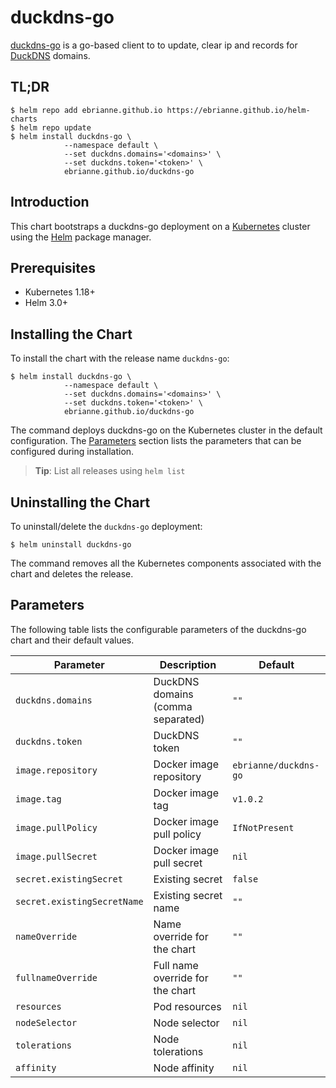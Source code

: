 # duckdns-go

[duckdns-go](https://github.com/ebrianne/duckdns-go) is a go-based client to to update, clear ip and records for [DuckDNS](https://www.duckdns.org/) domains.

## TL;DR

```console
$ helm repo add ebrianne.github.io https://ebrianne.github.io/helm-charts
$ helm repo update
$ helm install duckdns-go \
            --namespace default \
            --set duckdns.domains='<domains>' \
            --set duckdns.token='<token>' \
            ebrianne.github.io/duckdns-go
```

## Introduction

This chart bootstraps a duckdns-go deployment on a [Kubernetes](http://kubernetes.io) cluster using the [Helm](https://helm.sh) package manager.

## Prerequisites

- Kubernetes 1.18+
- Helm 3.0+

## Installing the Chart

To install the chart with the release name `duckdns-go`:

```console
$ helm install duckdns-go \
            --namespace default \
            --set duckdns.domains='<domains>' \
            --set duckdns.token='<token>' \
            ebrianne.github.io/duckdns-go
```

The command deploys duckdns-go on the Kubernetes cluster in the default configuration. The [Parameters](#parameters) section lists the parameters that can be configured during installation.

> **Tip**: List all releases using `helm list`

## Uninstalling the Chart

To uninstall/delete the `duckdns-go` deployment:

```console
$ helm uninstall duckdns-go
```

The command removes all the Kubernetes components associated with the chart and deletes the release.

## Parameters

The following table lists the configurable parameters of the duckdns-go chart and their default values.

| Parameter                          | Description                                     | Default                                                 |
|------------------------------------|-------------------------------------------------|---------------------------------------------------------|
| `duckdns.domains`                  | DuckDNS domains (comma separated)               | `""`                                                    |
| `duckdns.token`                    | DuckDNS token                                   | `""`                                                    |
| `image.repository`                 | Docker image repository                         | `ebrianne/duckdns-go`                                   |
| `image.tag`                        | Docker image tag                                | `v1.0.2`                                                |
| `image.pullPolicy`                 | Docker image pull policy                        | `IfNotPresent`                                          |
| `image.pullSecret`                 | Docker image pull secret                        | `nil`                                                   |
| `secret.existingSecret`            | Existing secret                                 | `false`                                                 |
| `secret.existingSecretName`        | Existing secret name                            | `""`                                                    |
| `nameOverride`                     | Name override for the chart                     | `""`                                                    |
| `fullnameOverride`                 | Full name override for the chart                | `""`                                                    |
| `resources`                        | Pod resources                                   | `nil`                                                   |
| `nodeSelector`                     | Node selector                                   | `nil`                                                   |
| `tolerations`                      | Node tolerations                                | `nil`                                                   |
| `affinity`                         | Node affinity                                   | `nil`                                                   |